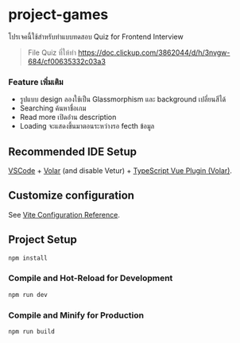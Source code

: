 # project-games

โปรเจคนี้ใช้สำหรับทำแบบทดสอบ Quiz for Frontend Interview 
> File Quiz ที่ให้ทำ https://doc.clickup.com/3862044/d/h/3nvgw-684/cf00635332c03a3
### Feature เพิ่มเติม
- รูปแบบ design ลองใช้เป็น Glassmorphism และ background เปลี่ยนสีได้
- Searching ค้นหาชื่อเกม
- Read more เปิดอ่่าน description
- Loading จะแสดงขึ้นมาตอนระหว่างรอ fecth ข้อมูล

## Recommended IDE Setup

[VSCode](https://code.visualstudio.com/) + [Volar](https://marketplace.visualstudio.com/items?itemName=Vue.volar) (and disable Vetur) + [TypeScript Vue Plugin (Volar)](https://marketplace.visualstudio.com/items?itemName=Vue.vscode-typescript-vue-plugin).

## Customize configuration

See [Vite Configuration Reference](https://vitejs.dev/config/).

## Project Setup

```sh
npm install
```

### Compile and Hot-Reload for Development

```sh
npm run dev
```

### Compile and Minify for Production

```sh
npm run build
```
